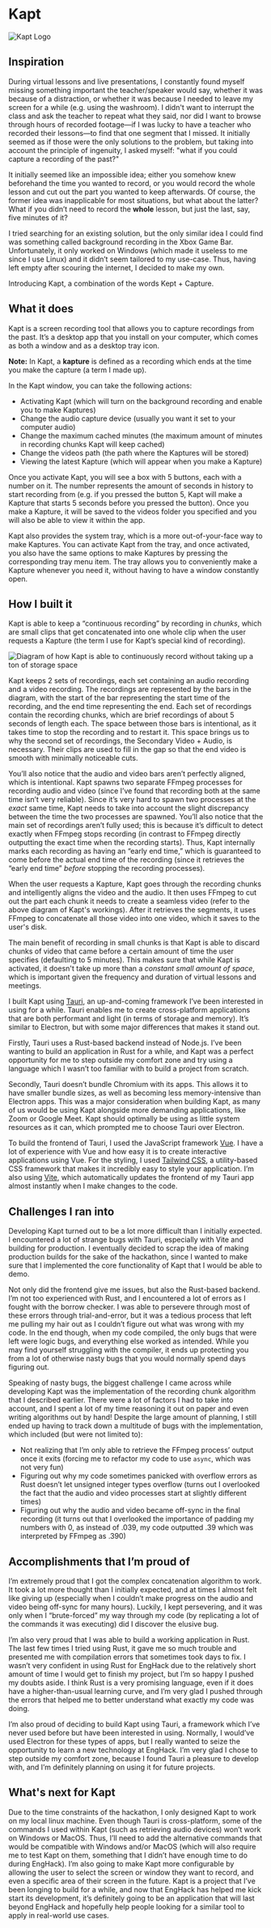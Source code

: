 # Kapt

![Kapt Logo](https://i.ibb.co/M7kRbnP/logo.png)

## Inspiration

During virtual lessons and live presentations, I constantly found myself missing something important the teacher/speaker would say, whether it was because of a distraction, or whether it was because I needed to leave my screen for a while (e.g. using the washroom). I didn't want to interrupt the class and ask the teacher to repeat what they said, nor did I want to browse through hours of recorded footage—if I was lucky to have a teacher who recorded their lessons—to find that one segment that I missed. It initially seemed as if those were the only solutions to the problem, but taking into account the principle of ingenuity, I asked myself: "what if you could capture a recording of the past?"

It initially seemed like an impossible idea; either you somehow knew beforehand the time you wanted to record, or you would record the whole lesson and cut out the part you wanted to keep afterwards. Of course, the former idea was inapplicable for most situations, but what about the latter? What if you didn’t need to record the **whole** lesson, but just the last, say, five minutes of it?

I tried searching for an existing solution, but the only similar idea I could find was something called background recording in the Xbox Game Bar. Unfortunately, it only worked on Windows (which made it useless to me since I use Linux) and it didn’t seem tailored to my use-case. Thus, having left empty after scouring the internet, I decided to make my own.

Introducing Kapt, a combination of the words Kept + Capture.

## What it does

Kapt is a screen recording tool that allows you to capture recordings from the past. It’s a desktop app that you install on your computer, which comes as both a window and as a desktop tray icon.

**Note:** In Kapt, a **kapture** is defined as a recording which ends at the time you make the capture (a term I made up).

In the Kapt window, you can take the following actions:

- Activating Kapt (which will turn on the background recording and enable you to make Kaptures)
- Change the audio capture device (usually you want it set to your computer audio)
- Change the maximum cached minutes (the maximum amount of minutes in recording chunks Kapt will keep cached)
- Change the videos path (the path where the Kaptures will be stored)
- Viewing the latest Kapture (which will appear when you make a Kapture)

Once you activate Kapt, you will see a box with 5 buttons, each with a number on it. The number represents the amount of seconds in history to start recording from (e.g. if you pressed the button 5, Kapt will make a Kapture that starts 5 seconds before you pressed the button). Once you make a Kapture, it will be saved to the videos folder you specified and you will also be able to view it within the app.

Kapt also provides the system tray, which is a more out-of-your-face way to make Kaptures. You can activate Kapt from the tray, and once activated, you also have the same options to make Kaptures by pressing the corresponding tray menu item. The tray allows you to conveniently make a Kapture whenever you need it, without having to have a window constantly open.

## How I built it

Kapt is able to keep a “continuous recording” by recording in *chunks*, which are small clips that get concatenated into one whole clip when the user requests a Kapture (the term I use for Kapt’s special kind of recording).

![Diagram of how Kapt is able to continuously record without taking up a ton of storage space](https://i.ibb.co/1TbmQDs/kapt-workings.jpg)

Kapt keeps 2 sets of recordings, each set containing an audio recording and a video recording. The recordings are represented by the bars in the diagram, with the start of the bar representing the start time of the recording, and the end time representing the end. Each set of recordings contain the recording chunks, which are brief recordings of about 5 seconds of length each. The space between those bars is intentional, as it takes time to stop the recording and to restart it. This space brings us to why the second set of recordings, the Secondary Video + Audio, is necessary. Their clips are used to fill in the gap so that the end video is smooth with minimally noticeable cuts.

You’ll also notice that the audio and video bars aren’t perfectly aligned, which is intentional. Kapt spawns two separate FFmpeg processes for recording audio and video (since I’ve found that recording both at the same time isn’t very reliable). Since it’s very hard to spawn two processes at the *exact* same time, Kapt needs to take into account the slight discrepancy between the time the two processes are spawned. You’ll also notice that the main set of recordings aren’t fully used; this is because it’s difficult to detect exactly when FFmpeg stops recording (in contrast to FFmpeg directly outputting the exact time when the recording starts). Thus, Kapt internally marks each recording as having an “early end time,” which is guaranteed to come before the actual end time of the recording (since it retrieves the “early end time” *before* stopping the recording processes).

When the user requests a Kapture, Kapt goes through the recording chunks and intelligently aligns the video and the audio. It then uses FFmpeg to cut out the part each chunk it needs to create a seamless video (refer to the above diagram of Kapt's workings). After it retrieves the segments, it uses FFmpeg to concatenate all those video into one video, which it saves to the user's disk.

The main benefit of recording in small chunks is that Kapt is able to discard chunks of video that came before a certain amount of time the user specifies (defaulting to 5 minutes). This makes sure that while Kapt is activated, it doesn't take up more than a *constant small amount of space*, which is important given the frequency and duration of virtual lessons and meetings.

I built Kapt using [Tauri](https://tauri.com), an up-and-coming framework I’ve been interested in using for a while. Tauri enables me to create cross-platform applications that are both performant and light (in terms of storage and memory). It’s similar to Electron, but with some major differences that makes it stand out.

Firstly, Tauri uses a Rust-based backend instead of Node.js. I’ve been wanting to build an application in Rust for a while, and Kapt was a perfect opportunity for me to step outside my comfort zone and try using a language which I wasn’t too familiar with to build a project from scratch.

Secondly, Tauri doesn’t bundle Chromium with its apps. This allows it to have smaller bundle sizes, as well as becoming less memory-intensive than Electron apps. This was a major consideration when building Kapt, as many of us would be using Kapt alongside more demanding applications, like Zoom or Google Meet. Kapt should optimally be using as little system resources as it can, which prompted me to choose Tauri over Electron.

To build the frontend of Tauri, I used the JavaScript framework [Vue](https://vuejs.org). I have a lot of experience with Vue and how easy it is to create interactive applications using Vue. For the styling, I used [Tailwind CSS](https://tailwindcss.com), a utility-based CSS framework that makes it incredibly easy to style your application. I’m also using [Vite](https://vitejs.dev), which automatically updates the frontend of my Tauri app almost instantly when I make changes to the code.

## Challenges I ran into

Developing Kapt turned out to be a lot more difficult than I initially expected. I encountered a lot of strange bugs with Tauri, especially with Vite and building for production. I eventually decided to scrap the idea of making production builds for the sake of the hackathon, since I wanted to make sure that I implemented the core functionality of Kapt that I would be able to demo.

Not only did the frontend give me issues, but also the Rust-based backend. I’m not too experienced with Rust, and I encountered a lot of errors as I fought with the borrow checker. I was able to persevere through most of these errors through trial-and-error, but it was a tedious process that left me pulling my hair out as I couldn’t figure out what was wrong with my code. In the end though, when my code compiled, the only bugs that were left were logic bugs, and everything else worked as intended. While you may find yourself struggling with the compiler, it ends up protecting you from a lot of otherwise nasty bugs that you would normally spend days figuring out.

Speaking of nasty bugs, the biggest challenge I came across while developing Kapt was the implementation of the recording chunk algorithm that I described earlier. There were a lot of factors I had to take into account, and I spent a lot of my time reasoning it out on paper and even writing algorithms out by hand! Despite the large amount of planning, I still ended up having to track down a multitude of bugs with the implementation, which included (but were not limited to):

- Not realizing that I’m only able to retrieve the FFmpeg process’ output once it exits (forcing me to refactor my code to use `async`, which was not very fun)
- Figuring out why my code sometimes panicked with overflow errors as Rust doesn’t let unsigned integer types overflow (turns out I overlooked the fact that the audio and video processes start at slightly different times)
- Figuring out why the audio and video became off-sync in the final recording (it turns out that I overlooked the importance of padding my numbers with 0, as instead of .039, my code outputted .39 which was interpreted by FFmpeg as .390)

## Accomplishments that I’m proud of

I’m extremely proud that I got the complex concatenation algorithm to work. It took a lot more thought than I initially expected, and at times I almost felt like giving up (especially when I couldn’t make progress on the audio and video being off-sync for many hours). Luckily, I kept persevering, and it was only when I “brute-forced” my way through my code (by replicating a lot of the commands it was executing) did I discover the elusive bug.

I’m also very proud that I was able to build a working application in Rust. The last few times I tried using Rust, it gave me so much trouble and presented me with compilation errors that sometimes took days to fix. I wasn’t very confident in using Rust for EngHack due to the relatively short amount of time I would get to finish my project, but I’m so happy I pushed my doubts aside. I think Rust is a very promising language, even if it does have a higher-than-usual learning curve, and I’m very glad I pushed through the errors that helped me to better understand what exactly my code was doing.

I’m also proud of deciding to build Kapt using Tauri, a framework which I’ve never used before but have been interested in using. Normally, I would’ve used Electron for these types of apps, but I really wanted to seize the opportunity to learn a new technology at EngHack. I’m very glad I chose to step outside my comfort zone, because I found Tauri a pleasure to develop with, and I’m definitely planning on using it for future projects.

## What's next for Kapt

Due to the time constraints of the hackathon, I only designed Kapt to work on my local linux machine. Even though Tauri is cross-platform, some of the commands I used within Kapt (such as retrieving audio devices) won’t work on Windows or MacOS. Thus, I’ll need to add the alternative commands that would be compatible with Windows and/or MacOS (which will also require me to test Kapt on them, something that I didn’t have enough time to do during EngHack). I’m also going to make Kapt more configurable by allowing the user to select the screen or window they want to record, and even a specific area of their screen in the future. Kapt is a project that I’ve been longing to build for a while, and now that EngHack has helped me kick start its development, it’s definitely going to be an application that will last beyond EngHack and hopefully help people looking for a similar tool to apply in real-world use cases.

